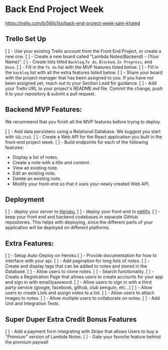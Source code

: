 # Back End Project Week

https://trello.com/b/56lIc1ss/back-end-project-week-sam-khaled 

## Trello Set Up

[ ] - Use your existing Trello account from the Front End Project, or create a new one.
[ ] - Create a new board called "Lambda Notes(Backend) - {Your Name}".
[ ] - Create lists titled `Backlog`,`To do`, `Blocked`, `In Progress`, and `Done`.
[ ] - Fill in the `To do` list with the MVP features listed below.
[ ] - Fill in the `backlog` list with all the extra features listed below.
[ ] - Share your board with the project manager that has been assigned to you. If you have not been assigned yet, reach out to your Section Lead for guidance.
[ ] - Add your Trello URL to your project's README.md file. Commit the change, push it to your repository & submit a pull request.

## Backend MVP Features:

We recommend that you finish all the MVP features before trying to deploy.

[ ] - Add data persistenc using a Relational Database. We suggest you start with `SQLite3`.
[ ] - Create a Web API for the React application you built in the front-end project week.
[ ] - Build endpoints for each of the following features:
  - Display a list of notes.
  - Create a note with a _title_ and _content_.
  - View an existing note.
  - Edit an existing note.
  - Delete an existing note.
  - Modify your front-end so that it uses your newly created Web API.


## Deployment

[ ] - deploy your server to [Heroku](https://devcenter.heroku.com/articles/getting-started-with-nodejs#introduction), 
[ ] - deploy your front end to [netlify](https://www.netlify.com/blog/2016/09/29/a-step-by-step-guide-deploying-on-netlify/). 
[ ] - keep your front end and backend codebases in separate GitHub repositories. This helps with deploying, since the different parts of your application will be deployed on different platforms.

## Extra Features:

[ ] - Setup Auto-Deploy on Heroku
[ ] - Provide documentation for how to interface with your api.
[ ] - Add pagination for long lists of notes.
[ ] - Create and display tags that can be added to notes and stored in the Database.
[ ] - Allow users to clone notes.
[ ] - Search functionality.
[ ] - Create a Registration Page that allows users to create accounts for your app and sign in with email/password.
[ ] - Allow users to sign in with a third party service (google, facebook, github, club penguin, etc...)
[ ] - Allow users to create Lists and assign notes to a list.
[ ] - Allow users to attach images to notes.
[ ] - Allow multiple users to collaborate on notes.
[ ] - Add Unit and Integration Tests.

## Super Duper Extra Credit Bonus Features

[ ] - Add a payment form integrating with _Stripe_ that allows Users to buy a _"Premium"_ version of Lambda Notes.
[ ] - Gate your favorite feature behind the _premium_ paywall


